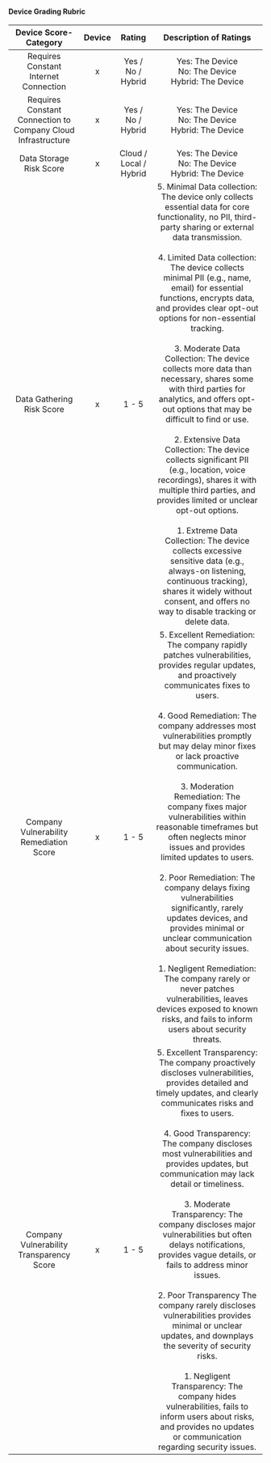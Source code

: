
#### Device Grading Rubric
| Device Score-Category | Device |  Rating | Description of Ratings | 
| :---: | :---: | :---: | :---: | 
| Requires Constant Internet Connection | x | Yes / No / Hybrid | Yes: The Device <br>No: The Device<br>Hybrid: The Device |
| Requires Constant Connection to Company Cloud Infrastructure | x | Yes / No / Hybrid | Yes: The Device <br>No: The Device<br>Hybrid: The Device |
| Data Storage Risk Score | x | Cloud / Local / Hybrid | Yes: The Device <br>No: The Device<br>Hybrid: The Device |
| Data Gathering Risk Score | x | 1 - 5 | 5. Minimal Data collection: The device only collects essential data for core functionality, no PII, third-party sharing or external data transmission.<br><br> 4. Limited Data collection: The device collects minimal PII (e.g., name, email) for essential functions, encrypts data, and provides clear opt-out options for non-essential tracking.<br><br> 3. Moderate Data Collection: The device collects more data than necessary, shares some with third parties for analytics, and offers opt-out options that may be difficult to find or use.<br><br> 2. Extensive Data Collection: The device collects significant PII (e.g., location, voice recordings), shares it with multiple third parties, and provides limited or unclear opt-out options.<br><br> 1. Extreme Data Collection: The device collects excessive sensitive data (e.g., always-on listening, continuous tracking), shares it widely without consent, and offers no way to disable tracking or delete data. |
| Company Vulnerability Remediation Score | x | 1 - 5 | 5. Excellent Remediation: The company rapidly patches vulnerabilities, provides regular updates, and proactively communicates fixes to users.<br><br> 4. Good Remediation: The company addresses most vulnerabilities promptly but may delay minor fixes or lack proactive communication.<br><br> 3. Moderation Remediation: The company fixes major vulnerabilities within reasonable timeframes but often neglects minor issues and provides limited updates to users.<br><br> 2. Poor Remediation: The company delays fixing vulnerabilities significantly, rarely updates devices, and provides minimal or unclear communication about security issues.<br><br> 1. Negligent Remediation: The company rarely or never patches vulnerabilities, leaves devices exposed to known risks, and fails to inform users about security threats. |
| Company Vulnerability Transparency Score | x | 1 - 5 | 5. Excellent Transparency: The company proactively discloses vulnerabilities, provides detailed and timely updates, and clearly communicates risks and fixes to users.<br><br> 4. Good Transparency: The company discloses most vulnerabilities and provides updates, but communication may lack detail or timeliness.<br><br> 3. Moderate Transparency: The company discloses major vulnerabilities but often delays notifications, provides vague details, or fails to address minor issues.<br><br> 2. Poor Transparency The company rarely discloses vulnerabilities provides minimal or unclear updates, and downplays the severity of security risks.<br><br> 1. Negligent Transparency: The company hides vulnerabilities, fails to inform users about risks, and provides no updates or communication regarding security issues. | 

